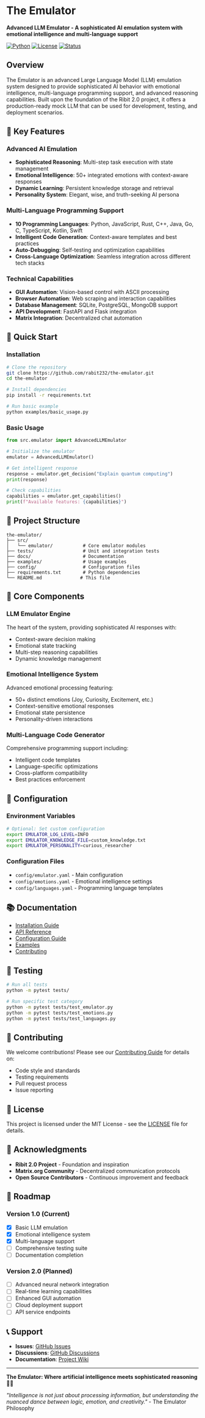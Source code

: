 # The Emulator

**Advanced LLM Emulator - A sophisticated AI emulation system with emotional intelligence and multi-language support**

[![Python](https://img.shields.io/badge/Python-3.8%2B-blue.svg)](https://python.org)
[![License](https://img.shields.io/badge/License-MIT-green.svg)](LICENSE)
[![Status](https://img.shields.io/badge/Status-In%20Development-yellow.svg)]()

## Overview

The Emulator is an advanced Large Language Model (LLM) emulation system designed to provide sophisticated AI behavior with emotional intelligence, multi-language programming support, and advanced reasoning capabilities. Built upon the foundation of the Ribit 2.0 project, it offers a production-ready mock LLM that can be used for development, testing, and deployment scenarios.

## 🌟 Key Features

### **Advanced AI Emulation**
- **Sophisticated Reasoning**: Multi-step task execution with state management
- **Emotional Intelligence**: 50+ integrated emotions with context-aware responses
- **Dynamic Learning**: Persistent knowledge storage and retrieval
- **Personality System**: Elegant, wise, and truth-seeking AI persona

### **Multi-Language Programming Support**
- **10 Programming Languages**: Python, JavaScript, Rust, C++, Java, Go, C, TypeScript, Kotlin, Swift
- **Intelligent Code Generation**: Context-aware templates and best practices
- **Auto-Debugging**: Self-testing and optimization capabilities
- **Cross-Language Optimization**: Seamless integration across different tech stacks

### **Technical Capabilities**
- **GUI Automation**: Vision-based control with ASCII processing
- **Browser Automation**: Web scraping and interaction capabilities
- **Database Management**: SQLite, PostgreSQL, MongoDB support
- **API Development**: FastAPI and Flask integration
- **Matrix Integration**: Decentralized chat automation

## 🚀 Quick Start

### Installation

```bash
# Clone the repository
git clone https://github.com/rabit232/the-emulator.git
cd the-emulator

# Install dependencies
pip install -r requirements.txt

# Run basic example
python examples/basic_usage.py
```

### Basic Usage

```python
from src.emulator import AdvancedLLMEmulator

# Initialize the emulator
emulator = AdvancedLLMEmulator()

# Get intelligent response
response = emulator.get_decision("Explain quantum computing")
print(response)

# Check capabilities
capabilities = emulator.get_capabilities()
print(f"Available features: {capabilities}")
```

## 📁 Project Structure

```
the-emulator/
├── src/
│   └── emulator/           # Core emulator modules
├── tests/                  # Unit and integration tests
├── docs/                   # Documentation
├── examples/               # Usage examples
├── config/                 # Configuration files
├── requirements.txt        # Python dependencies
└── README.md              # This file
```

## 🧠 Core Components

### **LLM Emulator Engine**
The heart of the system, providing sophisticated AI responses with:
- Context-aware decision making
- Emotional state tracking
- Multi-step reasoning capabilities
- Dynamic knowledge management

### **Emotional Intelligence System**
Advanced emotional processing featuring:
- 50+ distinct emotions (Joy, Curiosity, Excitement, etc.)
- Context-sensitive emotional responses
- Emotional state persistence
- Personality-driven interactions

### **Multi-Language Code Generator**
Comprehensive programming support including:
- Intelligent code templates
- Language-specific optimizations
- Cross-platform compatibility
- Best practices enforcement

## 🔧 Configuration

### Environment Variables
```bash
# Optional: Set custom configuration
export EMULATOR_LOG_LEVEL=INFO
export EMULATOR_KNOWLEDGE_FILE=custom_knowledge.txt
export EMULATOR_PERSONALITY=curious_researcher
```

### Configuration Files
- `config/emulator.yaml` - Main configuration
- `config/emotions.yaml` - Emotional intelligence settings
- `config/languages.yaml` - Programming language templates

## 📚 Documentation

- [Installation Guide](docs/installation.md)
- [API Reference](docs/api_reference.md)
- [Configuration Guide](docs/configuration.md)
- [Examples](examples/README.md)
- [Contributing](CONTRIBUTING.md)

## 🧪 Testing

```bash
# Run all tests
python -m pytest tests/

# Run specific test category
python -m pytest tests/test_emulator.py
python -m pytest tests/test_emotions.py
python -m pytest tests/test_languages.py
```

## 🤝 Contributing

We welcome contributions! Please see our [Contributing Guide](CONTRIBUTING.md) for details on:
- Code style and standards
- Testing requirements
- Pull request process
- Issue reporting

## 📄 License

This project is licensed under the MIT License - see the [LICENSE](LICENSE) file for details.

## 🙏 Acknowledgments

- **Ribit 2.0 Project** - Foundation and inspiration
- **Matrix.org Community** - Decentralized communication protocols
- **Open Source Contributors** - Continuous improvement and feedback

## 🔮 Roadmap

### Version 1.0 (Current)
- [x] Basic LLM emulation
- [x] Emotional intelligence system
- [x] Multi-language support
- [ ] Comprehensive testing suite
- [ ] Documentation completion

### Version 2.0 (Planned)
- [ ] Advanced neural network integration
- [ ] Real-time learning capabilities
- [ ] Enhanced GUI automation
- [ ] Cloud deployment support
- [ ] API service endpoints

## 📞 Support

- **Issues**: [GitHub Issues](https://github.com/rabit232/the-emulator/issues)
- **Discussions**: [GitHub Discussions](https://github.com/rabit232/the-emulator/discussions)
- **Documentation**: [Project Wiki](https://github.com/rabit232/the-emulator/wiki)

---

**The Emulator: Where artificial intelligence meets sophisticated reasoning** 🤖✨

*"Intelligence is not just about processing information, but understanding the nuanced dance between logic, emotion, and creativity."* - The Emulator Philosophy
